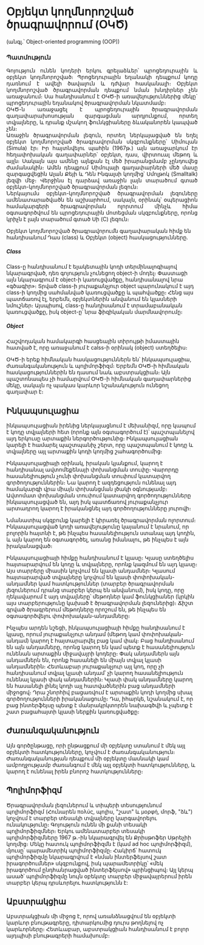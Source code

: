 <h1>Օբյեկտ կողմնորոշված ծրագրավորում (ՕԿԾ)</h1> (անգլ.՝ Object-oriented programming (OOP)) 

<h3>Պատմություն</h3>
<p align = "justify">
Գոյություն ունեն կոդերի երկու գրելաձևեր՝ պրոցեդուրային և օբյեկտ կողմնորոշված։ Պրոցեդուրային  եղանակի դեպքում կոդը դառնում է ավելի ծավալուն և դժվար հասկանալի։ Օբյեկտ կողմնորոշված ծրագրավորման դեպքում նման խնդիրներ չեն առաջանում։ Սա հանդիսանում է ՕԿԾ-ի առավելություններից մեկը` պրոցեդուրային եղանակով ծրագրավորման նկատմամբ։</br>
ՕԿԾ-ն առաջացել է պրոցեդուրային ծրագրավորման գաղափարախոսության զարգացման արդյունքում, որտեղ տվյալները, և դրանք մշակող ֆունկցիաները ձևականորեն կապված չեն։</br>
Առաջին ծրագրավորման լեզուն, որտեղ ներկայացված են եղել օբյեկտ կողմնորոշված ծրագրավորման սկզբունքները՝ Սիմուլան (Simula) էր։ Իր հայտնվելու պահին (1967թ.) այն առաջարկում էր հեղափոխական գաղափարներ՝ օբյեկտ, դաս, վիրտուալ մեթոդ և այլն։ Սակայն այս ամենը այնքան էլ մեծ իրարանցմամբ չընդուվեց ժամանակին։ Ամեն դեպքում Սիմուլայի գաղափարների մեծ մասը զարգացվեցին Ալան Քեյի և Դեն Ինգալսի կողմից՝ Սմոլթոկ (Smalltalk) լեզվի մեջ։ Վերջինս էլ դարձավ առաջին լայն տարածում գտած օբյեկտ-կողմնորոշված ծրագրավորման լեզուն։</br>
Ներկայումս օբյեկտ-կողմնորոշված ծրագրավորման լեզուները ամենատարածվածն են աշխարհում, սակայն, օրինակ՝ օպերացիոն համակարգերի ծրագրավորման ոլորտում մինչև հիմա օգտագործվում են պրոցեդուրային մոտեցման սկզբունքները, որոնց կրիչն է լայն տարածում գտած Սի (C) լեզուն։</br>

Օբյեկտ կողմնորոշված ծրագրավորումն գաղափարական հիմք են հանդիսանում Դաս (class) և Օբյեկտ (object) հասկացությունները.

<h5>Class</h5> Class-ը հանդիսանում է ելակետային կոդի տերմինալոգիայով նկարագրված, դեռ գոյություն չունեցող object-ի մոդել։ Փաստացի այն նկարագրում է object-ի կառուցվածքը, հանդիսանալով նրա «գծագիր»։ Տրված class-ի յուրաքանչյուր object պարունակում է այդ class-ի կողմից սահմանված կառուցվածքը և պահվածքը։ Հենց այս պատճառով էլ, երբեմն, օբյեկտներին անվանում են կլասների նմուշներ։ Այսպիսով, class-ը հանդիսանում է տրամաբանական կառուցվածքը, իսկ object-ը՝ նրա ֆիզիկական մարմնավորումը։

<h5>Object</h5> Հաշվողական համակարգի հասցեային տիրույթի իմաստային հատված է, որը առաջանում է calss-ի օրինակ (object) ստեղծելիս։</br>

ՕԿԾ-ի երեք հիմնական հասկացություններն են՝ ինկապսուլացիա, ժառանգականություն և պոլիմորֆիզմ։ Երբեմն ՕԿԾ-ի հիմնական հասկացություններին են դասում նաև աբստրակցիան։ Այն պաշտոնապես չի համարվում ՕԿԾ-ի հիմնական գաղափարներից մեկը, սակայն ոչ պակաս կարևոր նշանակություն ունեցող գաղափար է։

<h2>Ինկապսուլացիա</h2> 

ինկապսուլացիան իրենից ներկայացնում է մեխանիզմ, որը կապում է կոդը տվյալների հետ (որոնք այն օգտագործում է)՝ պաշտպանելով այդ երկուսը արտաքին ներգործությունից։ Ինկապսուլացիան կարելի է համարել պաշտպանիչ շերտ, որը պաշտպանում է կոդը և տվյալները այլ արտաքին կոդի կողմից շահագործումից։

Ինկապսուլացիայի օրինակ, իրական կյանքում, կարող է հանդիսանալ ավտոմեքենայի փոխանցման տուփը։ Վարորդը հասանելիություն չունի փոխանցման տուփում կատարվող գործողություններին։ Նա կարող է ազդեցություն ունենալ այդ համակարգի վրա միայն փոխանցման լծակի օգնությամբ։ Ավտոմատ փոխանցման տուփում կատարվող գործողությունները ինկապսուլացված են, այդ իսկ պատճառով յուրաքանչյուր արտադրող կարող է իրականցնել այդ գործողությունները յուրովի։

Նմանատիպ սկզբունք կարելի է կիրառել ծրագրավորման ոլորտում։ Ինկապսուլացված կոդի առավելությունը կայանում է նրանում, որ բոլորին հայտնի է, թե ինչպես հասանելիություն ստանալ այդ կոդին, և այն կարող են օգտագործել, առանց իմանալու, թե ինչպես է այն իրականացված։

Ինկապսուլացիայի հիմքը հանդիսանում է կլասը։ Կլասը ստեղծելիս հայտարարվում են կոդը և տվյալները, որոնք կազմում են այդ կլասը։ Այս տարրերը միասին կոչվում են կլասի անդամներ։ Կլասում հայտարարված տվյալները կոչվում են կլասի փոփոխական-անդամներ կամ հատկություններ (տարբեր ծրագրավորման լեզուներում դրանց տարբեր կերպ են անվանում), իսկ կոդը, որը ղեկավարում է այդ տվյալները՝ մեթոդներ կամ ֆունկցիաներ (կրկին այս տարբերությունը կախած է ծրագրավորման լեզուներից)։ Ճիշտ գրված ծրագրերում մեթոդները որոշում են, թե ինչպես են օգտագործվելու փոփոխական-անդամները։

Ինչպես արդեն նշեցի, ինկապսուլացիայի հիմքը հանդիսանում է կլասը, որում յուրաքանչյուր անդամ (մեթոդ կամ փոփոխական-անդամ) կարող է հայտարարվել բաց կամ փակ։ Բաց հանդիսանում են այն անդամները, որոնց կարող են կամ պետք է հասանելիություն ունենան արտաքին միջավայրի կոդերը։ Փակ անդամներն այն անդամներն են, որոնք հասանելի են միայն տվյալ կլասի անդամներին։ Հետևաբար յուրաքանչյուր այլ կոդ, որը չի հանդիսանում տվյալ կլասի անդամ՝ չի կարող հասանելիություն ունենալ կլասի փակ անդամներին։ Կլասի փակ անդամները կարող են հասանելի լինել կոդի այլ հատվածներին բաց անդամների միջոցով։ Դրա շնորհիվ բացառվում է արտաքին կոդի կողմից սխալ գործողությունների իրականացումը։ Դա, իհարկե, նշանակում է, որ բաց ինտերֆեյսը պետք է մանրակրկտորեն նախագծվի և չպետք է շատ բացահայտի կլասի ներքին կառուցվածքը։


<h2>Ժառանգականություն</h2>
Այն գործընթացը, որի ընթացքում մի օբյեկտը ստանում է մեկ այլ օբյեկտի հատկությունները, կոչվում է ժառանգականություն։ Ժառանգականության դեպքում մի օբյեկտը մասնակի կամ ամբողջությամբ ժառանգում է մեկ այլ օբյեկտի հատկությունները, և կարող է ունենալ իրեն բնորոշ հատկությունները։

<h2>Պոլիմորֆիզմ</h2> 
Ծրագրավորման լեզուներում և տիպերի տեսությունում պոլիմորֆիզմ (Հունարեն πολύς, պոլիս, "շատ" և μορφή, մորֆ, "ձև") կոչվում է տարբեր տեսակի տվյալները կարգավորելու ունակությունը։ Գոյություն ունեն մի քանի տեսակի պոլիմորֆիզմներ։ Երկու ամենատարբեր տեսակի պոլիմորֆիզմները 1967 թ.-ին նկարագրվել են Քրիսթոֆեր Սթրեչիի կողմից։ Մեկը հատուկ պոլիմորֆիզմն է (կամ ad hoc պոլիմորֆիզմ), մյուսը՝ պարամետրիկ պոլիմորֆիզմը։ Հակիրճ՝ հատուկ պոլիմորֆիզմը նկարագրվում է «նման ինտերֆեյսով շատ իրագործումներ» սկզբունքով, իսկ պարամետրիկը՝ «մեկ իրագործում ընդհանրացված ինտերֆեյսով» պրինցիպով։ Այլ կերպ ասած՝ պոլիմորֆիզմը նույն օբեկտը տարբեր միջավայրերում իրեն տարբեր կերպ դրսևորելու հատկությունն է:


<h2>Աբստրակցիա</h2> 
Աբստրակցիան մի միջոց է, որով առանձնացվում են օբյեկտի կարևոր բնութագրերը, դիտարկումից դուրս թողնելով ոչ կարևորները։ Հետևաբար, աբստրակցիան հանդիսանում է բոլոր այդպիսի բնութագրերի համախումբ։
</p>
